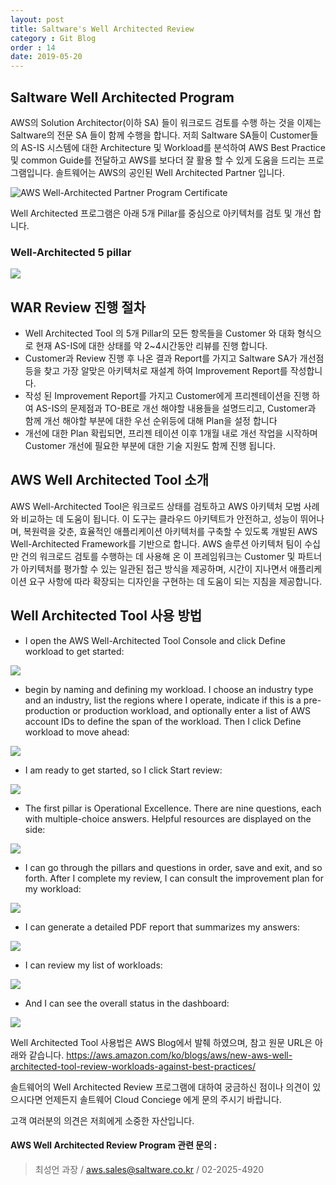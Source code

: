```yaml
---
layout: post
title: Saltware's Well Architected Review
category : Git Blog
order : 14
date: 2019-05-20
---
```



## Saltware Well Architected Program

AWS의 Solution Architector(이하 SA) 들이 워크로드 검토를 수행 하는 것을 이제는 Saltware의 전문 SA 들이 함께 수행을 합니다.
저희 Saltware SA들이 Customer들의 AS-IS 시스템에 대한 Architecture 및 Workload를 분석하여 AWS Best Practice 및 common Guide를 전달하고 AWS를 보다더 잘 활용 할 수 있게 도움을 드리는 프로그램입니다. 솔트웨어는 AWS의 공인된 Well Architected Partner 입니다.

![AWS Well-Architected Partner Program Certificate](../이미지/gitBlog/2019-05-20-Well-Architected-Review/well-Architected-Review_01.png)

Well Architected 프로그램은 아래 5개 Pillar를 중심으로 아키텍처를 검토 및 개선 합니다.

### Well-Architected 5 pillar
<img style="display:block; margin: 0px auto;" src="../이미지/gitBlog/2019-05-20-Well-Architected-Review/well-Architected-Review_02.jpg">

## WAR Review 진행 절차

- Well Architected Tool 의 5개 Pillar의 모든 항목들을 Customer 와 대화 형식으로 현재 AS-IS에 대한 상태를 약 2~4시간동안 리뷰를 진행 합니다.
- Customer과 Review 진행 후 나온 결과 Report를 가지고 Saltware SA가 개선점등을 찾고 가장 알맞은 아키텍처로 재설계 하여 Improvement Report를 작성합니다.
- 작성 된 Improvement Report를 가지고 Customer에게 프리젠테이션을 진행 하여 AS-IS의 문제점과 TO-BE로 개선 해야할 내용들을 설명드리고, Customer과 함께 개선 해야할 부분에 대한 우선 순위등에 대해 Plan을 설정 합니다
- 개선에 대한 Plan 확립되면, 프리젠 테이션 이후 1개월 내로 개선 작업을 시작하며 Customer  개선에 필요한 부분에 대한 기술 지원도 함께 진행 됩니다.

## AWS Well Architected Tool 소개

AWS Well-Architected Tool은 워크로드 상태를 검토하고 AWS 아키텍처 모범 사례와 비교하는 데 도움이 됩니다. 이 도구는 클라우드 아키텍트가 안전하고, 성능이 뛰어나며, 복원력을 갖춘, 효율적인 애플리케이션 아키텍처를 구축할 수 있도록 개발된 AWS Well-Architected Framework를 기반으로 합니다. AWS 솔루션 아키텍처 팀이 수십만 건의 워크로드 검토를 수행하는 데 사용해 온 이 프레임워크는 Customer 및 파트너가 아키텍처를 평가할 수 있는 일관된 접근 방식을 제공하며, 시간이 지나면서 애플리케이션 요구 사항에 따라 확장되는 디자인을 구현하는 데 도움이 되는 지침을 제공합니다.

## Well Architected Tool 사용 방법

- I open the AWS Well-Architected Tool Console and click Define workload to get started:
<img style="display:block; margin: 0px auto;" src="../이미지/gitblog/2019-05-20-Well-Architected-Review/well-Architected-Review_03.jpg">

- begin by naming and defining my workload. I choose an industry type and an industry, list the regions where I operate, indicate if this is a pre-production or production workload, and optionally enter a list of AWS account IDs to define the span of the workload. Then I click Define workload to move ahead:
<img Style="display:block; margin: 0px auto;" src="../이미지/gitBlog/2019-05-20-Well-Architected-Review/well-Architected-Review_04.jpg">

- I am ready to get started, so I click Start review:
<img style="display:block; margin: 0px auto;" src="../이미지/gitBlog/2019-05-20-Well-Architected-Review/well-Architected-Review_05.jpg">

- The first pillar is Operational Excellence. There are nine questions, each with multiple-choice answers. Helpful resources are displayed on the side:
<img style="display:block; margin: 0px auto;" src="../이미지/gitBlog/2019-05-20-Well-Architected-Review/well-Architected-Review_06.jpg">

- I can go through the pillars and questions in order, save and exit, and so forth. After I complete my review, I can consult the improvement plan for my workload:
<img style="display:block; margin: 0px auto;" src="../이미지/gitBlog/2019-05-20-Well-Architected-Review/well-Architected-Review_07.jpg">


- I can generate a detailed PDF report that summarizes my answers:
<img style="display:block; margin: 0px auto;" src="../이미지/gitBlog/2019-05-20-Well-Architected-Review/well-Architected-Review_08.jpg">

- I can review my list of workloads: <br/>
<img style="display:block; margin: 0px auto;" src="../이미지/gitBlog/2019-05-20-Well-Architected-Review/well-Architected-Review_09.jpg">

- And I can see the overall status in the dashboard:
<img style="display:block; margin: 0px auto;" src="../이미지/gitBlog/2019-05-20-Well-Architected-Review/well-Architected-Review_10.jpg">


Well Architected Tool 사용법은 AWS Blog에서 발췌 하였으며, 참고 원문 URL은 아래와 같습니다.
https://aws.amazon.com/ko/blogs/aws/new-aws-well-architected-tool-review-workloads-against-best-practices/

솔트웨어의 Well Architected Review 프로그램에 대하여 궁금하신 점이나 의견이 있으시다면 언제든지 솔트웨어 Cloud Conciege 에게 문의 주시기 바랍니다.

고객 여러분의 의견은 저희에게 소중한 자산입니다.

#### AWS Well Architected Review Program 관련 문의 : 

>최성언 과장 / aws.sales@saltware.co.kr / 02-2025-4920

